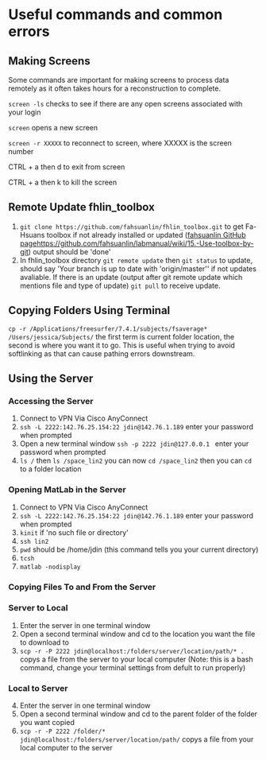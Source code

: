 # Useful commands and common errors 

## Making Screens 
Some commands are important for making screens to process data remotely as it often takes hours for a reconstruction to complete.

`screen -ls` checks to see if there are any open screens associated with your login

`screen` opens a new screen

`screen -r XXXXX` to reconnect to screen, where XXXXX is the screen number

CTRL + a then d to exit from screen

CTRL + a then k to kill the screen

## Remote Update fhlin_toolbox
1. `git clone https://github.com/fahsuanlin/fhlin_toolbox.git` to get Fa-Hsuans toolbox if not already installed or updated ([fahsuanlin GitHub page](https://github.com/fahsuanlin/labmanual/wiki/15.-Use-toolbox-by-git)https://github.com/fahsuanlin/labmanual/wiki/15.-Use-toolbox-by-git) output should be 'done'
2. In fhlin_toolbox directory `git remote update` then `git status` to update, should say 'Your branch is up to date with 'origin/master'' if not updates avaliable. If there is an update (output after git remote update which mentions file and type of update) `git pull` to receive update.

## Copying Folders Using Terminal
`cp -r /Applications/freesurfer/7.4.1/subjects/fsaverage* /Users/jessica/Subjects/` the first term is current folder location, the second is where you want it to go. This is useful when trying to avoid softlinking as that can cause pathing errors downstream.

## Using the Server
### Accessing the Server
1. Connect to VPN Via Cisco AnyConnect
2. `ssh -L 2222:142.76.25.154:22 jdin@142.76.1.189` enter your password when prompted
3. Open a new terminal window `ssh -p 2222 jdin@127.0.0.1 ` enter your password when prompted
4. `ls /` then `ls /space_lin2` you can now `cd /space_lin2` then you can `cd` to a folder location
### Opening MatLab in the Server
1. Connect to VPN Via Cisco AnyConnect
2. `ssh -L 2222:142.76.25.154:22 jdin@142.76.1.189` enter your password when prompted
3. `kinit` if 'no such file or directory'
4. `ssh lin2`
5. `pwd` should be /home/jdin (this command tells you your current directory)
6. `tcsh`
7. `matlab -nodisplay`
### Copying Files To and From the Server
### Server to Local
1. Enter the server in one terminal window
2. Open a second terminal window and cd to the location you want the file to download to
3. `scp -r -P 2222 jdin@localhost:/folders/server/location/path/* .` copys a file from the server to your local computer (Note: this is a bash command, change your terminal settings from defult to run properly)
### Local to Server
4. Enter the server in one terminal window
5. Open a second terminal window and cd to the parent folder of the folder you want copied
6. `scp -r -P 2222 /folder/* jdin@localhost:/folders/server/location/path/` copys a file from your local computer to the server
   
